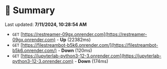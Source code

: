 # 📖 Summary
Last updated: **7/11/2024, 10:28:54 AM**

- `GET` [https://restreamer-09gx.onrender.com](https://restreamer-09gx.onrender.com) - **Up** (22382ms)
- `GET` [https://filestreambot-b5k6.onrender.com/](https://filestreambot-b5k6.onrender.com/) - **Down** (120ms)
- `GET` [https://jupyterlab-python3-12-3.onrender.com](https://jupyterlab-python3-12-3.onrender.com) - **Down** (174ms)
